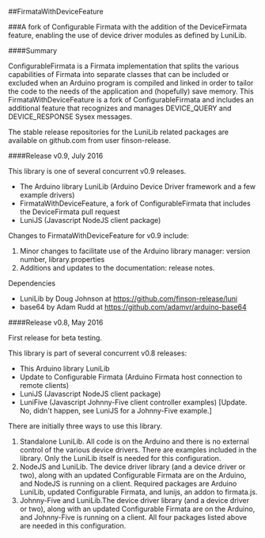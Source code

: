 ##FirmataWithDeviceFeature

###A fork of Configurable Firmata with the addition of the DeviceFirmata feature, enabling the use of device driver modules as defined by LuniLib.

####Summary

ConfigurableFirmata is a Firmata implementation that splits the various capabilities of Firmata into separate
classes that can be included or excluded when an Arduino program is compiled and linked in order to tailor the
code to the needs of the application and (hopefully) save memory.  This FirmataWithDeviceFeature is a fork of
ConfigurableFirmata and includes an additional feature that recognizes and manages DEVICE\_QUERY and DEVICE\_RESPONSE
Sysex messages.

The stable release repositories for the LuniLib related packages are available on github.com from user finson-release.

####Release v0.9, July 2016

This library is one of several concurrent v0.9 releases.

- The Arduino library LuniLib (Arduino Device Driver framework and a few example drivers)
- FirmataWithDeviceFeature, a fork of ConfigurableFirmata that includes the DeviceFirmata pull request
- LuniJS (Javascript NodeJS client package)

Changes to FirmataWithDeviceFeature for v0.9 include:

1.  Minor changes to facilitate use of the Arduino library manager: version number, library.properties
2.  Additions and updates to the documentation: release notes.

Dependencies

- LuniLib by Doug Johnson at https://github.com/finson-release/luni
- base64 by Adam Rudd at https://github.com/adamvr/arduino-base64

####Release v0.8, May 2016

First release for beta testing.

This library is part of several concurrent v0.8 releases:

- This Arduino library LuniLib
- Update to Configurable Firmata (Arduino Firmata host connection to remote clients)
- LuniJS (Javascript NodeJS client package)
- LuniFive (Javascript Johnny-Five client controller examples)  [Update.  No, didn't happen, see LuniJS for a Johnny-Five example.]

There are initially three ways to use this library.

1.  Standalone LuniLib.  All code is on the Arduino and there is no external control of the various device drivers.  There are examples included in the library. Only the LuniLib itself is needed for this configuration.
2.  NodeJS and LuniLib.  The device driver library (and a device driver or two), along with an updated Configurable Firmata are on the Arduino, and NodeJS is running on a client.  Required packages are Arduino LuniLib, updated Configurable Firmata, and lunijs, an addon to firmata.js.
3.  Johnny-Five and LuniLib.The device driver library (and a device driver or two), along with an updated Configurable Firmata are on the Arduino, and Johnny-Five is running on a client.  All four packages listed above are needed in this configuration.
